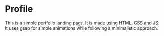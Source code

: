 # Profile

This is a simple portfolio landing page.
It is made using HTML, CSS and JS.
It uses gsap for simple animations while following a minimalistic approach.
